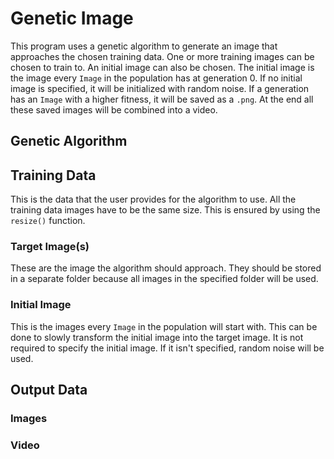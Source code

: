 # Genetic Image
This program uses a genetic algorithm to generate an image that approaches the chosen training data. One or more training images can be chosen to train to. An initial image can also be chosen. The initial image is the image every `Image` in the population has at generation 0. If no initial image is specified, it will be initialized with random noise. If a generation has an `Image` with a higher fitness, it will be saved as a `.png`. At the end all these saved images will be combined into a video.

## Genetic Algorithm


## Training Data
This is the data that the user provides for the algorithm to use. All the training data images have to be the same size. This is ensured by using the `resize()` function.

### Target Image(s)
These are the image the algorithm should approach. They should be stored in a separate folder because all images in the specified folder will be used.

### Initial Image
This is the images every `Image` in the population will start with. This can be done to slowly transform the initial image into the target image. It is not required to specify the initial image. If it isn't specified, random noise will be used.

## Output Data


### Images


### Video